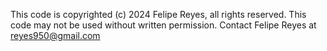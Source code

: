 This code is copyrighted (c) 2024 Felipe Reyes, all rights reserved. This code may not be used without written permission.
Contact Felipe Reyes at reyes950@gmail.com

